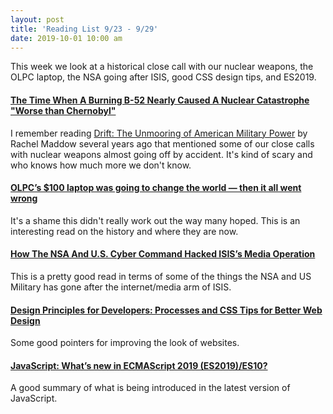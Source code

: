 ```yaml
---
layout: post
title: 'Reading List 9/23 - 9/29'
date: 2019-10-01 10:00 am
---
```


This week we look at a historical close call with our nuclear weapons, the OLPC laptop, the NSA going after ISIS, good CSS design tips, and ES2019.

#### [The Time When A Burning B-52 Nearly Caused A Nuclear Catastrophe "Worse than Chernobyl"](https://www.thedrive.com/the-war-zone/29945/the-time-when-a-burning-b-52-nearly-caused-a-nuclear-catastrophe-worse-than-chernobyl)

I remember reading [Drift: The Unmooring of American Military Power](https://www.amazon.com/gp/product/B005BUG6T8) by Rachel Maddow several years ago that mentioned some of our close calls with nuclear weapons almost going off by accident. It's kind of scary and who knows how much more we don't know.

#### [OLPC’s \$100 laptop was going to change the world — then it all went wrong](https://www.theverge.com/2018/4/16/17233946/olpcs-100-laptop-education-where-is-it-now)

It's a shame this didn't really work out the way many hoped. This is an interesting read on the history and where they are now.

#### [How The NSA And U.S. Cyber Command Hacked ISIS’s Media Operation](https://www.npr.org/2019/09/26/763545811/how-the-u-s-hacked-isis)

This is a pretty good read in terms of some of the things the NSA and US Military has gone after the internet/media arm of ISIS.

#### [Design Principles for Developers: Processes and CSS Tips for Better Web Design](https://css-tricks.com/design-principles-for-developers-processes-and-css-tips-for-better-web-design/)

Some good pointers for improving the look of websites.

#### [JavaScript: What’s new in ECMAScript 2019 (ES2019)/ES10?](https://medium.com/@selvaganesh93/javascript-whats-new-in-ecmascript-2019-es2019-es10-35210c6e7f4b)

A good summary of what is being introduced in the latest version of JavaScript.
